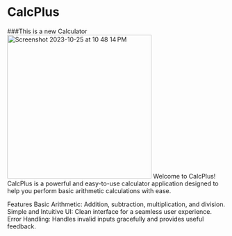 # CalcPlus


###This is a new Calculator
<img width="332" alt="Screenshot 2023-10-25 at 10 48 14 PM" src="https://github.com/YakshVerma101/CalcPlus/assets/123888057/27d6b074-9cfe-4a44-9f1e-520e1eb9fe4c">
Welcome to CalcPlus! CalcPlus is a powerful and easy-to-use calculator application designed to help you perform basic arithmetic calculations with ease.

Features
Basic Arithmetic: Addition, subtraction, multiplication, and division.
Simple and Intuitive UI: Clean interface for a seamless user experience.
Error Handling: Handles invalid inputs gracefully and provides useful feedback.
